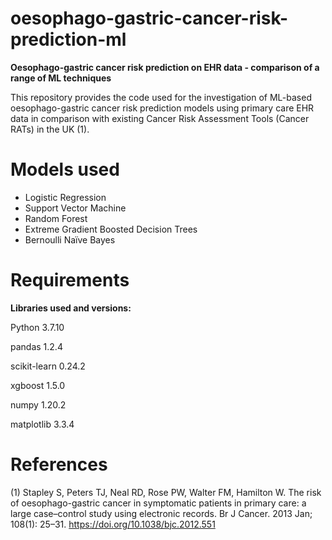 # oesophago-gastric-cancer-risk-prediction-ml
**Oesophago-gastric cancer risk prediction on EHR data - comparison of a range of ML techniques**

This repository provides the code used for the investigation of ML-based oesophago-gastric cancer risk prediction models using primary care EHR data in comparison with existing Cancer Risk Assessment Tools (Cancer RATs) in the UK (1).

# Models used
* Logistic Regression
* Support Vector Machine
* Random Forest
* Extreme Gradient Boosted Decision Trees
* Bernoulli Naïve Bayes 

# Requirements

**Libraries used and versions:**

Python 3.7.10

pandas 1.2.4

scikit-learn 0.24.2

xgboost 1.5.0

numpy 1.20.2

matplotlib 3.3.4

# References

(1) Stapley S, Peters TJ, Neal RD, Rose PW, Walter FM, Hamilton W. The risk of oesophago-gastric cancer in symptomatic patients in primary care: a large case–control study using electronic records. Br J Cancer. 2013 Jan; 108(1): 25–31. https://doi.org/10.1038/bjc.2012.551
